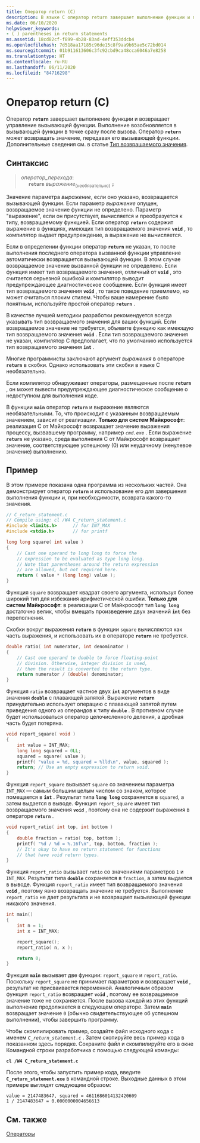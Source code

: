 ```yaml
---
title: Оператор return (C)
description: В языке C оператор return завершает выполнение функции и при необходимости возвращает значение в вызывающую функцию.
ms.date: 06/10/2020
helpviewer_keywords:
- ( ) parentheses in return statements
ms.assetid: 18cd82cf-f899-4b28-83ad-4eff353ddcb4
ms.openlocfilehash: 7d518aa17185c96de15c8f9aa9b65ae5c72bd014
ms.sourcegitcommit: 01b911613606c3fc92cbd9ca48cca6046a7e8258
ms.translationtype: HT
ms.contentlocale: ru-RU
ms.lasthandoff: 06/11/2020
ms.locfileid: "84716298"
---
```

# <a name="return-statement-c"></a>Оператор return (C)

Оператор **`return`** завершает выполнение функции и возвращает управление вызывающей функции. Выполнение возобновляется в вызывающей функции в точке сразу после вызова. Оператор **`return`** может возвращать значение, передавая его вызывающей функции. Дополнительные сведения см. в статье [Тип возвращаемого значения](../c-language/return-type.md).

## <a name="syntax"></a>Синтаксис

> *оператор_перехода*:\
> &nbsp;&nbsp;&nbsp;&nbsp; **`return`** *выражение*&#8203;<sub>(необязательно)</sub> **`;`**

Значение параметра *выражение*, если оно указано, возвращается вызывающей функции. Если параметр *выражение* опущен, возвращаемое значение функции не определено. Параметр "выражение", если он присутствует, вычисляется и преобразуется к типу, возвращаемому функцией. Если оператор **`return`** содержит выражение в функциях, имеющих тип возвращаемого значения **`void`** , то компилятор выдает предупреждение, а выражение не вычисляется.

Если в определении функции оператор **`return`** не указан, то после выполнения последнего оператора вызванной функции управление автоматически возвращается вызывающей функции. В этом случае возвращаемое значение вызванной функции не определено. Если функция имеет тип возвращаемого значения, отличный от **`void`** , это считается серьезной ошибкой и компилятор выводит предупреждающее диагностическое сообщение. Если функция имеет тип возвращаемого значения **`void`** , то такое поведение приемлемо, но может считаться плохим стилем. Чтобы ваше намерение было понятным, используйте простой оператор **`return`** .

В качестве лучшей методики разработки рекомендуется всегда указывать тип возвращаемого значения для ваших функций. Если возвращаемое значение не требуется, объявите функцию как имеющую тип возвращаемого значения **`void`** . Если тип возвращаемого значения не указан, компилятор C предполагает, что по умолчанию используется тип возвращаемого значения **`int`** .

Многие программисты заключают аргумент *выражения* в операторе **`return`** в скобки. Однако использовать эти скобки в языке C необязательно.

Если компилятор обнаруживает операторы, размещенные после **`return`** , он может вывести предупреждающее диагностическое сообщение о недоступном для выполнения коде.

В функции **`main`** оператор **`return`** и выражение являются необязательными. То, что происходит с указанным возвращаемым значением, зависит от реализации. **Только для систем Майкрософт**: реализация C от Майкрософт возвращает значение выражения процессу, вызвавшему программу, например *`cmd.exe`* . Если выражение **`return`** не указано, среда выполнения C от Майкрософт возвращает значение, соответствующее успешному (0) или неудачному (ненулевое значение) выполнению.

## <a name="example"></a>Пример

В этом примере показана одна программа из нескольких частей. Она демонстрирует оператор **`return`** и использование его для завершения выполнения функции и, при необходимости, возврата какого-то значения.

```C
// C_return_statement.c
// Compile using: cl /W4 C_return_statement.c
#include <limits.h>      // for INT_MAX
#include <stdio.h>       // for printf

long long square( int value )
{
    // Cast one operand to long long to force the
    // expression to be evaluated as type long long.
    // Note that parentheses around the return expression
    // are allowed, but not required here.
    return ( value * (long long) value );
}
```

Функция `square` возвращает квадрат своего аргумента, используя более широкий тип для избежания арифметической ошибки. **Только для систем Майкрософт**: в реализации C от Майкрософт тип **`long long`** достаточно велик, чтобы вмещать произведение двух значений **`int`** без переполнения.

Скобки вокруг выражения **`return`** в функции `square` вычисляются как часть выражения, и использовать их в операторе **`return`** не требуется.

```C
double ratio( int numerator, int denominator )
{
    // Cast one operand to double to force floating-point
    // division. Otherwise, integer division is used,
    // then the result is converted to the return type.
    return numerator / (double) denominator;
}
```

Функция `ratio` возвращает частное двух **`int`** аргументов в виде значения **`double`** с плавающей запятой. Выражение **`return`** принудительно использует операцию с плавающей запятой путем приведения одного из операндов к типу **`double`** . В противном случае будет использоваться оператор целочисленного деления, а дробная часть будет потеряна.

```C
void report_square( void )
{
    int value = INT_MAX;
    long long squared = 0LL;
    squared = square( value );
    printf( "value = %d, squared = %lld\n", value, squared );
    return; // Use an empty expression to return void.
}
```

Функция `report_square` вызывает `square` со значением параметра `INT_MAX` — самым большим целым числом со знаком, которое помещается в **`int`** . Результат типа **`long long`** сохраняется в `squared`, а затем выдается в выводе. Функция `report_square` имеет тип возвращаемого значения **`void`** , поэтому она не содержит выражения в операторе **`return`** .

```C
void report_ratio( int top, int bottom )
{
    double fraction = ratio( top, bottom );
    printf( "%d / %d = %.16f\n", top, bottom, fraction );
    // It's okay to have no return statement for functions
    // that have void return types.
}
```

Функция `report_ratio` вызывает `ratio` со значениями параметров `1` и `INT_MAX`. Результат типа **`double`** сохраняется в `fraction`, а затем выдается в выводе. Функция `report_ratio` имеет тип возвращаемого значения **`void`** , поэтому явно возвращать значение не требуется. Выполнение `report_ratio` не дает результата и не возвращает вызывающей функции никакого значения.

```C
int main()
{
    int n = 1;
    int x = INT_MAX;

    report_square();
    report_ratio( n, x );

    return 0;
}
```

Функция **`main`** вызывает две функции: `report_square` и `report_ratio`. Поскольку `report_square` не принимает параметров и возвращает **`void`** , результат не присваивается переменной. Аналогичным образом функция `report_ratio` возвращает **`void`** , поэтому ее возвращаемое значение тоже не сохраняется. После вызова каждой из этих функций выполнение продолжается в следующем операторе. Затем **`main`** возвращает значение `0` (обычно свидетельствующее об успешном выполнении), чтобы завершить программу.

Чтобы скомпилировать пример, создайте файл исходного кода с именем *`C_return_statement.c`* . Затем скопируйте весь пример кода в показанном здесь порядке. Сохраните файл и скомпилируйте его в окне Командной строки разработчика с помощью следующей команды:

**`cl /W4 C_return_statement.c`**

После этого, чтобы запустить пример кода, введите **`C_return_statement.exe`** в командной строке. Выходные данных в этом примере выглядят следующим образом:

```Output
value = 2147483647, squared = 4611686014132420609
1 / 2147483647 = 0.0000000004656613
```

## <a name="see-also"></a>См. также

[Операторы](../c-language/statements-c.md)
